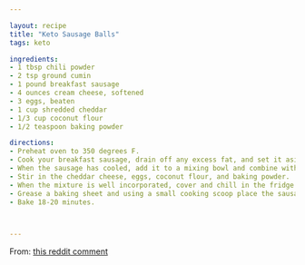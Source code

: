 ```yaml
---

layout: recipe
title: "Keto Sausage Balls"
tags: keto

ingredients:
- 1 tbsp chili powder
- 2 tsp ground cumin
- 1 pound breakfast sausage
- 4 ounces cream cheese, softened
- 3 eggs, beaten
- 1 cup shredded cheddar
- 1/3 cup coconut flour
- 1/2 teaspoon baking powder

directions:
- Preheat oven to 350 degrees F.
- Cook your breakfast sausage, drain off any excess fat, and set it aside to cool slightly.
- When the sausage has cooled, add it to a mixing bowl and combine with the cream cheese until there are no cream cheese clumps left. (It is important to make sure the sausage is not too hot before continuing, as it will cook the egg when you add it in the next step).
- Stir in the cheddar cheese, eggs, coconut flour, and baking powder.
- When the mixture is well incorporated, cover and chill in the fridge for 5-10 minutes. Coconut flour continues to absorb moisture, so if the dough feels too runny, this step will help. Skipping this step and not chilling the dough will result in flat bites, not balls like you see in the photos.
- Grease a baking sheet and using a small cooking scoop place the sausage, egg, and cheese bites on the tray.
- Bake 18-20 minutes.



---
```


From: <a href="https://www.reddit.com/r/ketorecipes/comments/11gf9jo/comment/jaodmol/?utm_source=share&utm_medium=web2x&context=3">this reddit comment</a>
